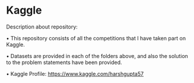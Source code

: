 # Kaggle
Description about repository:

• This repository consists of all the competitions that I have taken part on Kaggle.

• Datasets are provided in each of the folders above, and also the solution to the problem statements have been provided.

• Kaggle Profile: https://www.kaggle.com/harshgupta57
